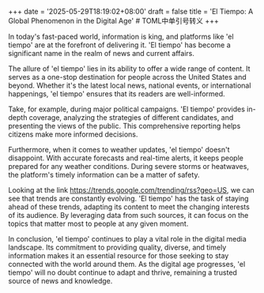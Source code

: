 +++
date = '2025-05-29T18:19:02+08:00'
draft = false
title = 'El Tiempo: A Global Phenomenon in the Digital Age' # TOML中单引号转义
+++

In today's fast-paced world, information is king, and platforms like 'el tiempo' are at the forefront of delivering it. 'El tiempo' has become a significant name in the realm of news and current affairs. 

The allure of 'el tiempo' lies in its ability to offer a wide range of content. It serves as a one-stop destination for people across the United States and beyond. Whether it's the latest local news, national events, or international happenings, 'el tiempo' ensures that its readers are well-informed. 

Take, for example, during major political campaigns. 'El tiempo' provides in-depth coverage, analyzing the strategies of different candidates, and presenting the views of the public. This comprehensive reporting helps citizens make more informed decisions. 

Furthermore, when it comes to weather updates, 'el tiempo' doesn't disappoint. With accurate forecasts and real-time alerts, it keeps people prepared for any weather conditions. During severe storms or heatwaves, the platform's timely information can be a matter of safety. 

Looking at the link https://trends.google.com/trending/rss?geo=US, we can see that trends are constantly evolving. 'El tiempo' has the task of staying ahead of these trends, adapting its content to meet the changing interests of its audience. By leveraging data from such sources, it can focus on the topics that matter most to people at any given moment. 

In conclusion, 'el tiempo' continues to play a vital role in the digital media landscape. Its commitment to providing quality, diverse, and timely information makes it an essential resource for those seeking to stay connected with the world around them. As the digital age progresses, 'el tiempo' will no doubt continue to adapt and thrive, remaining a trusted source of news and knowledge.